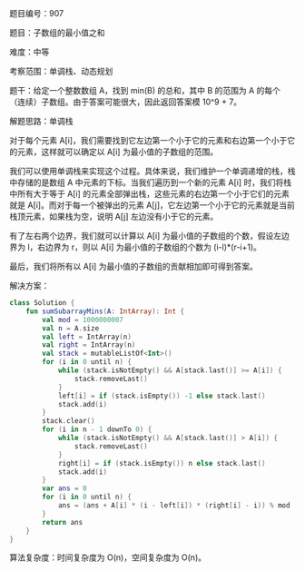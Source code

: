 题目编号：907

题目：子数组的最小值之和

难度：中等

考察范围：单调栈、动态规划

题干：给定一个整数数组 A，找到 min(B) 的总和，其中 B 的范围为 A 的每个（连续）子数组。由于答案可能很大，因此返回答案模 10^9 + 7。

解题思路：单调栈

对于每个元素 A[i]，我们需要找到它左边第一个小于它的元素和右边第一个小于它的元素，这样就可以确定以 A[i] 为最小值的子数组的范围。

我们可以使用单调栈来实现这个过程。具体来说，我们维护一个单调递增的栈，栈中存储的是数组 A 中元素的下标。当我们遍历到一个新的元素 A[i] 时，我们将栈中所有大于等于 A[i] 的元素全部弹出栈，这些元素的右边第一个小于它们的元素就是 A[i]。而对于每一个被弹出的元素 A[j]，它左边第一个小于它的元素就是当前栈顶元素，如果栈为空，说明 A[j] 左边没有小于它的元素。

有了左右两个边界，我们就可以计算以 A[i] 为最小值的子数组的个数，假设左边界为 l，右边界为 r，则以 A[i] 为最小值的子数组的个数为 (i-l)*(r-i+1)。

最后，我们将所有以 A[i] 为最小值的子数组的贡献相加即可得到答案。

解决方案：

```kotlin
class Solution {
    fun sumSubarrayMins(A: IntArray): Int {
        val mod = 1000000007
        val n = A.size
        val left = IntArray(n)
        val right = IntArray(n)
        val stack = mutableListOf<Int>()
        for (i in 0 until n) {
            while (stack.isNotEmpty() && A[stack.last()] >= A[i]) {
                stack.removeLast()
            }
            left[i] = if (stack.isEmpty()) -1 else stack.last()
            stack.add(i)
        }
        stack.clear()
        for (i in n - 1 downTo 0) {
            while (stack.isNotEmpty() && A[stack.last()] > A[i]) {
                stack.removeLast()
            }
            right[i] = if (stack.isEmpty()) n else stack.last()
            stack.add(i)
        }
        var ans = 0
        for (i in 0 until n) {
            ans = (ans + A[i] * (i - left[i]) * (right[i] - i)) % mod
        }
        return ans
    }
}
```

算法复杂度：时间复杂度为 O(n)，空间复杂度为 O(n)。